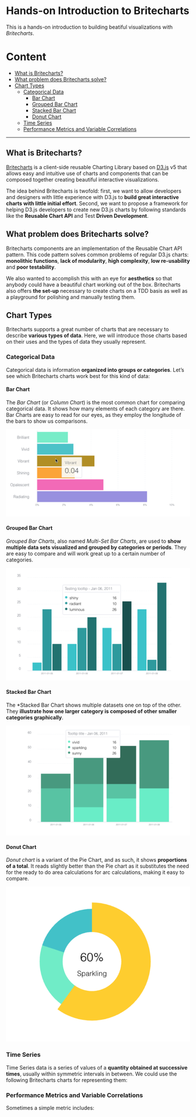 # Hands-on Introduction to Britecharts

This is a hands-on introduction to building beatiful visualizations with _Britecharts_.

# Content

- [What is Britecharts?](#what-is-britecharts)
- [What problem does Britecharts solve?](#what-problem-does-britecharts-solve)
- [Chart Types](#chart-types)
  - [Categorical Data](#categorical-data)
    - [Bar Chart](#bar-chart)
    - [Grouped Bar Chart](#grouped-bar-chart)
    - [Stacked Bar Chart](#stacked-bar-chart)
    - [Donut Chart](#donut-chart)
  - [Time Series](#time-series)
  - [Performance Metrics and Variable Correlations](#performance-metrics-and-variable-correlations)

---

## What is Britecharts?

[Britecharts](https://github.com/eventbrite/britecharts) is a client-side reusable Charting Library based on [D3.js](https://github.com/d3/d3) v5 that allows easy and intuitive use of charts and components that can be composed together creating beautiful interactive visualizations.

The idea behind Britecharts is twofold: first, we want to allow developers and designers with little experience with D3.js to **build great interactive charts with little initial effort**. Second, we want to propose a framework for helping D3.js developers to create new D3.js charts by following standards like the **Reusable Chart API** and Test **Driven Development**.

## What problem does Britecharts solve?

Britecharts components are an implementation of the Reusable Chart API pattern. This code pattern solves common problems of regular D3.js charts: **monolithic functions**, **lack of modularity**, **high complexity**, **low re-usability** and **poor testability**.

We also wanted to accomplish this with an eye for **aesthetics** so that anybody could have a beautiful chart working out of the box. Britecharts also offers **the set-up** necessary to create charts on a TDD basis as well as a playground for polishing and manually testing them.

## Chart Types

Britecharts supports a great number of charts that are necessary to describe **various types of data**. Here, we will introduce those charts based on their uses and the types of data they usually represent.

### Categorical Data

Categorical data is information **organized into groups or categories**. Let’s see which Britecharts charts work best for this kind of data:

#### Bar Chart

The _Bar Chart_ (or _Column Chart_) is the most common chart for comparing categorical data. It shows how many elements of each category are there. Bar Charts are easy to read for our eyes, as they employ the longitude of the bars to show us comparisons.

![bar chart](/docs/img/bar-chart.png)

#### Grouped Bar Chart

_Grouped Bar Charts_, also named _Multi-Set Bar Charts_, are used to **show multiple data sets visualized and grouped by categories or periods**. They are easy to compare and will work great up to a certain number of categories.

![grouped bar chart](/docs/img/grouped-bar-chart.png)

#### Stacked Bar Chart

The \*Stacked Bar Chart shows multiple datasets one on top of the other. They **illustrate how one larger category is composed of other smaller categories graphically**.

![stacked bar chart](/docs/img/stacked-bar-chart.png)

#### Donut Chart

_Donut chart_ is a variant of the Pie Chart, and as such, it shows **proportions of a total**. It reads slightly better than the Pie chart as it substitutes the need for the ready to do area calculations for arc calculations, making it easy to compare.

![donut chart](/docs/img/donut-chart.png)

### Time Series

Time Series data is a series of values of a **quantity obtained at successive times**, usually within symmetric intervals in between. We could use the following Britecharts charts for representing them:

### Performance Metrics and Variable Correlations

Sometimes a simple metric includes:
